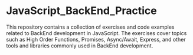 # JavaScript_BackEnd_Practice
 This repository contains a collection of exercises and code examples related to BackEnd development in JavaScript. The exercises cover topics such as High Order Functions, Promises, Async/Await, Express, and other tools and libraries commonly used in BackEnd development.
